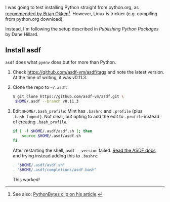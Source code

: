 I was going to test installing Python straight from python.org, 
as [recommended by Brian Okken](https://pythontest.com/python/installing-python-3-11/)[^1].
However, Linux is trickier (e.g. compiling from python.org download).

Instead, I'm following the setup described in *Publishing Python Packages*
by Dane Hillard.

[^1]: See also: [PythonBytes clip on his article](https://www.youtube.com/live/9wU19yAB2mM?feature=share&t=1112).

## Install asdf

`asdf` does what `pyenv` does but for more than Python.

1. Check https://github.com/asdf-vm/asdf/tags and note the latest version. 
   At the time of writing, it was v0.11.3.

2. Clone the repo to `~/.asdf`:
   ```bash
   $ git clone https://github.com/asdf-vm/asdf.git \
    $HOME/.asdf --branch v0.11.3 
   ``` 
3. Edit `$HOME/.bash_profile`: 
   Mint has `.bashrc` and `.profile`
   (plus `.bash_logout`). 
   Not clear, but opting to add the edit to `.profile` instead of creating `.bash_profile`.
   ```bash
   if [ -f $HOME/.asdf/asdf.sh ]; then
       source $HOME/.asdf/asdf.sh
   fi
   ```
   After restarting the shell, `asdf --version` failed.
   [Read the ASDF docs](https://asdf-vm.com/guide/getting-started.html#_3-install-asdf), 
   and trying instead adding this to `.bashrc`:
   ```bash
   . "$HOME/.asdf/asdf.sh"
   . "$HOME/.asdf/completions/asdf.bash"
   ```
   This worked!
